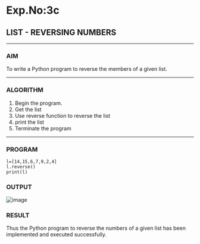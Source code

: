# Exp.No:3c
## LIST - REVERSING NUMBERS

---

### AIM  
To write a Python program to reverse the members of a given list.

---

### ALGORITHM

1. Begin the program.  
2. Get the list
3. Use reverse function to reverse the list
4. print the list
5. Terminate the program
---

### PROGRAM

```
l=[14,15,6,7,9,2,4]
l.reverse()
print(l)
```

### OUTPUT
![image](https://github.com/user-attachments/assets/d1b86361-0ed3-49bd-adb9-062a754761ad)


### RESULT
Thus the Python program to reverse the numbers of a given list has been implemented and executed successfully.
